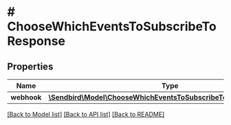 # # ChooseWhichEventsToSubscribeToResponse

## Properties

Name | Type | Description | Notes
------------ | ------------- | ------------- | -------------
**webhook** | [**\Sendbird\Model\ChooseWhichEventsToSubscribeToResponseWebhook**](ChooseWhichEventsToSubscribeToResponseWebhook.md) |  | [optional]

[[Back to Model list]](../../README.md#models) [[Back to API list]](../../README.md#endpoints) [[Back to README]](../../README.md)
